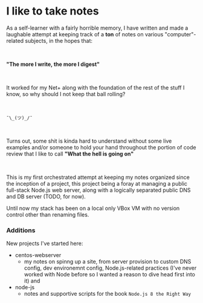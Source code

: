 I like to take notes
====================

As a self-learner with a fairly horrible memory, I have written and made a laughable attempt
at keeping track of a <b>ton</b> of notes on various "computer"-related subjects, in the
hopes that:<br>

<br>

<b>"The more I write, the more I digest"</b>

<br>

It worked for my Net+ along with the foundation of the rest of the stuff I know, so why should
I not keep that ball rolling?

<br>

`¯\_(ツ)_/¯`

<br>

Turns out, some shit is kinda hard to understand without some live examples and/or someone to
hold your hand throughout the portion of code review that I like to call <b>"What the hell is
going on"</b>

<br>

This is my first orchestrated attempt at keeping my notes organized since the inception of a project,
this project being a foray at managing a public full-stack Node.js web server, along
with a logically separated public DNS and DB server (TODO, for now).<br>

Until now my stack has been on a local only VBox VM with no version control other than renaming files.


### Additions

New projects I've started here:
- centos-webserver
    - my notes on spinng up a site, from server provision to custom DNS config, dev environemnt
      config, Node.js-related practices (I've never worked with Node before so I wanted a reason
      to dive head first into it) and 
- node-js
    - notes and supportive scripts for the book `Node.js 8 the Right Way`